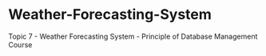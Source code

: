 # Weather-Forecasting-System
Topic 7 - Weather Forecasting System - Principle of Database Management Course  
